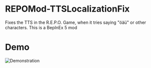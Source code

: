 # REPOMod-TTSLocalizationFix
Fixes the TTS in the R.E.P.O. Game, when it tries saying "öäü" or other characters.
This is a BepInEx 5 mod

# Demo
![Demonstration](demo.gif)